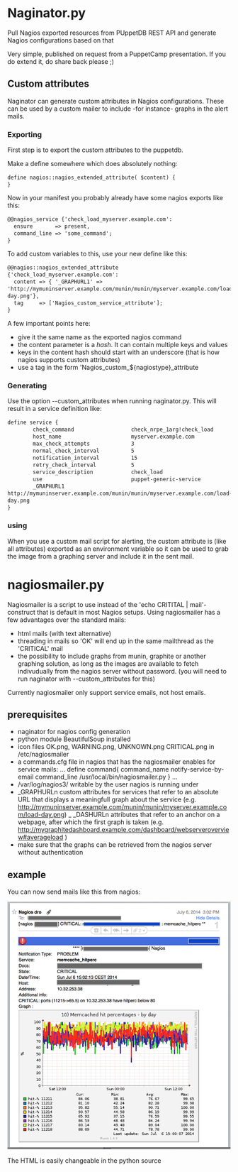 # Naginator.py

Pull Nagios exported resources from PUppetDB REST API and generate Nagios configurations based on that

Very simple, published on request from a PuppetCamp presentation. If you do extend it, do share back please ;)


## Custom attributes


Naginator can generate custom attributes in Nagios configurations. These can be used by a custom mailer to include -for
 instance- graphs in the alert mails.


### Exporting

First step is to export the custom attributes to the puppetdb.

Make a define somewhere which does absolutely nothing:

```puppet
define nagios::nagios_extended_attribute( $content) {
}
```

Now in your manifest you probably already have some nagios exports like this:

```puppet
@@nagios_service {'check_load_myserver.example.com':
  ensure       => present,
  command_line => 'some_command';
}
```

To add custom variables to this, use your new define like this:

```puppet
@@nagios::nagios_extended_attribute {'check_load_myserver.example.com':
  content => { '_GRAPHURL1' => 'http://mymuninserver.example.com/munin/munin/myserver.example.com/load-day.png'},
  tag     => ['Nagios_custom_service_attribute'];
}
```

A few important points here:

- give it the same name as the exported nagios command
- the content parameter is a *hash*. It can contain multiple keys and values
- keys in the content hash should start with an underscore (that is how nagios supports custom attributes)
- use a tag in the form 'Nagios_custom_${nagiostype}_attribute


### Generating

Use the option --custom_attributes when running naginator.py. This will result in a service definition like:

```
define service {
        check_command                  check_nrpe_1arg!check_load
        host_name                      myserver.example.com
        max_check_attempts             3
        normal_check_interval          5
        notification_interval          15
        retry_check_interval           5
        service_description            check_load
        use                            puppet-generic-service
        _GRAPHURL1                     http://mymuninserver.example.com/munin/munin/myserver.example.com/load-day.png
}
```

### using

When you use a custom mail script for alerting, the custom attribute is (like all attributes) exported as an environment
variable so it can be used to grab the image from a graphing server and include it in the sent mail.

# nagiosmailer.py

Nagiosmailer is a script to use instead of the 'echo CRITITAL | mail'-construct that is default in most Nagios setups.
Using nagiosmailer has a few advantages over the standard mails:

 - html mails (with text alternative)
 - threading in mails so 'OK' will end up in the same mailthread as the 'CRITICAL' mail
 - the possibility to include graphs from munin, graphite or another graphing solution, as long as the images are 
   available to fetch indivudually from the nagios server without password. (you will need to run naginator with
   --custom_attributes for this)
   
Currently nagiosmailer only support service emails, not host emails.
   
## prerequisites

 - naginator for nagios config generation
 - python module BeautifulSoup installed
 - icon files OK.png, WARNING.png, UNKNOWN.png CRITICAL.png in /etc/nagiosmailer
 - a commands.cfg file in nagios that has the nagiosmailer enables for service mails:
 ...
 define command{
    command_name    notify-service-by-email
    command_line    /usr/local/bin/nagiosmailer.py 
 }
 ...
 - /var/log/nagios3/ writable by the user nagios is running under
 - _GRAPHURLn custom attributes for services that refer to an absolute URL that displays a meaningfull graph about the
   service (e.g. http://mymuninserver.example.com/munin/munin/myserver.example.com/load-day.png)
 _ _DASHURLn attributes that refer to an anchor on a webpage, after which the first graph is taken
   (e.g. http://mygraphitedashboard.example.com/dashboard/webserveroverview#averageload )
 - make sure that the graphs can be retrieved from the nagios server without authentication
 
 ## example
 
 You can now send mails like this from nagios:
 
 ![Example HTML mail](/screenshots/examplemail.png?raw=true "Example HTML mail")
 
 The HTML is easily changeable in the python source